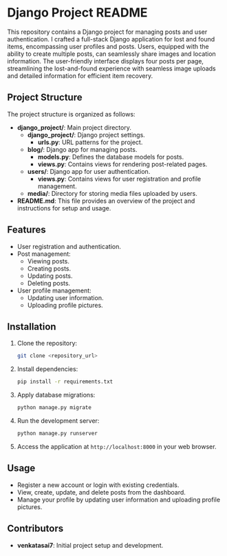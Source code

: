 

# Django Project README

This repository contains a Django project for managing posts and user authentication.
I crafted a full-stack Django application for lost and found items, encompassing user profiles and posts. Users, equipped with the ability to create multiple posts, can seamlessly share images and location information. The user-friendly interface displays four posts per page, streamlining the lost-and-found experience with seamless image uploads and detailed information for efficient item recovery.


## Project Structure

The project structure is organized as follows:

- **django_project/**: Main project directory.
  - **django_project/**: Django project settings.
    - **urls.py**: URL patterns for the project.
  - **blog/**: Django app for managing posts.
    - **models.py**: Defines the database models for posts.
    - **views.py**: Contains views for rendering post-related pages.
  - **users/**: Django app for user authentication.
    - **views.py**: Contains views for user registration and profile management.
  - **media/**: Directory for storing media files uploaded by users.
- **README.md**: This file provides an overview of the project and instructions for setup and usage.

## Features

- User registration and authentication.
- Post management:
  - Viewing posts.
  - Creating posts.
  - Updating posts.
  - Deleting posts.
- User profile management:
  - Updating user information.
  - Uploading profile pictures.
    

## Installation





1. Clone the repository:



   ```bash
   git clone <repository_url>
   ```

2. Install dependencies:

   ```bash
   pip install -r requirements.txt
   ```

3. Apply database migrations:

   ```bash
   python manage.py migrate
   ```

4. Run the development server:

   ```bash
   python manage.py runserver
   ```

5. Access the application at `http://localhost:8000` in your web browser.

## Usage

- Register a new account or login with existing credentials.
- View, create, update, and delete posts from the dashboard.
- Manage your profile by updating user information and uploading profile pictures.

## Contributors

- **venkatasai7**: Initial project setup and development.
